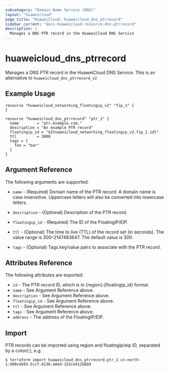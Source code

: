```yaml
---
subcategory: "Domain Name Service (DNS)"
layout: "huaweicloud"
page_title: "HuaweiCloud: huaweicloud_dns_ptrrecord"
sidebar_current: "docs-huaweicloud-resource-dns-ptrrecord"
description: |-
  Manages a DNS PTR record in the HuaweiCloud DNS Service
---
```


# huaweicloud\_dns\_ptrrecord

Manages a DNS PTR record in the HuaweiCloud DNS Service.
This is an alternative to `huaweicloud_dns_ptrrecord_v2`

## Example Usage

```hcl
resource "huaweicloud_networking_floatingip_v2" "fip_1" {
}

resource "huaweicloud_dns_ptrrecord" "ptr_1" {
  name        = "ptr.example.com."
  description = "An example PTR record"
  floatingip_id = "${huaweicloud_networking_floatingip_v2.fip_1.id}"
  ttl         = 3000
  tags = {
    foo = "bar"
  }
}
```

## Argument Reference

The following arguments are supported:

* `name` - (Required) Domain name of the PTR record. A domain name is case insensitive.
  Uppercase letters will also be converted into lowercase letters.

* `description` - (Optional) Description of the PTR record.

* `floatingip_id` - (Required) The ID of the FloatingIP/EIP.

* `ttl` - (Optional) The time to live (TTL) of the record set (in seconds). The value
  range is 300–2147483647. The default value is 300.

* `tags` - (Optional) Tags key/value pairs to associate with the PTR record.

## Attributes Reference

The following attributes are exported:

* `id` -  The PTR record ID, which is in {region}:{floatingip_id} format.
* `name` - See Argument Reference above.
* `description` - See Argument Reference above.
* `floatingip_id` - See Argument Reference above.
* `ttl` - See Argument Reference above.
* `tags` - See Argument Reference above.
* `address` - The address of the FloatingIP/EIP.

## Import

PTR records can be imported using region and floatingip/eip ID, separated by a colon(:), e.g.

```
$ terraform import huaweicloud_dns_ptrrecord.ptr_1 cn-north-1:d90ce693-5ccf-4136-a0ed-152ce412b6b9
```
